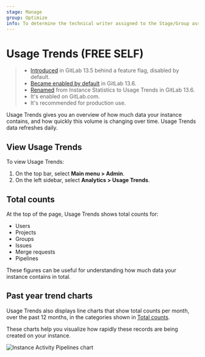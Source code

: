 ```yaml
---
stage: Manage
group: Optimize
info: To determine the technical writer assigned to the Stage/Group associated with this page, see https://about.gitlab.com/handbook/product/ux/technical-writing/#assignments
---
```


# Usage Trends **(FREE SELF)**

> - [Introduced](https://gitlab.com/gitlab-org/gitlab/-/issues/235754) in GitLab 13.5 behind a feature flag, disabled by default.
> - [Became enabled by default](https://gitlab.com/gitlab-org/gitlab/-/merge_requests/46962) in GitLab 13.6.
> - [Renamed](https://gitlab.com/gitlab-org/gitlab/-/issues/285220) from Instance Statistics to Usage Trends in GitLab 13.6.
> - It's enabled on GitLab.com.
> - It's recommended for production use.

Usage Trends gives you an overview of how much data your instance contains, and how quickly this volume is changing over time.
Usage Trends data refreshes daily.

## View Usage Trends

To view Usage Trends:

1. On the top bar, select **Main menu > Admin**.
1. On the left sidebar, select **Analytics > Usage Trends**.

## Total counts

At the top of the page, Usage Trends shows total counts for:

- Users
- Projects
- Groups
- Issues
- Merge requests
- Pipelines

These figures can be useful for understanding how much data your instance contains in total.

## Past year trend charts

Usage Trends also displays line charts that show total counts per month, over the past 12 months,
in the categories shown in [Total counts](#total-counts).

These charts help you visualize how rapidly these records are being created on your instance.

![Instance Activity Pipelines chart](img/instance_activity_pipelines_chart_v13_6_a.png)
